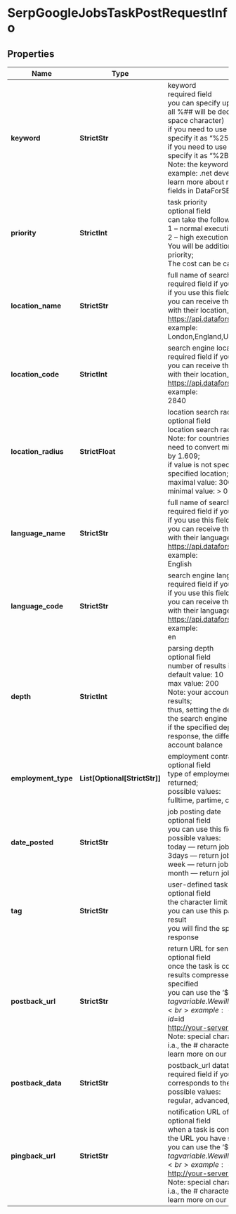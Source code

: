 # SerpGoogleJobsTaskPostRequestInfo


## Properties

| Name | Type | Description | Notes |
|------------ | ------------- | ------------- | -------------|
**keyword** | **StrictStr** | keyword<br>required field<br>you can specify up to 700 characters in the keyword field<br>all %## will be decoded (plus character ‘+’ will be decoded to a space character)<br>if you need to use the “%” character for your keyword, please specify it as “%25”;<br>if you need to use the “+” character for your keyword, please specify it as “%2B”;<br>Note: the keyword you specify must indicate the job title;<br>example: .net developer<br>learn more about rules and limitations of keyword and keywords fields in DataForSEO APIs in this Help Center article |[optional]|
**priority** | **StrictInt** | task priority<br>optional field<br>can take the following values:<br>1 – normal execution priority (set by default);<br>2 – high execution priority<br>You will be additionally charged for the tasks with high execution priority;<br>The cost can be calculated on the Pricing page |[optional]|
**location_name** | **StrictStr** | full name of search engine location<br>required field if you don’t specify location_code<br>if you use this field, you don’t need to specify location_code;<br>you can receive the list of available locations of the search engine with their location_name by making a separate request to https://api.dataforseo.com/v3/serp/google/jobs/locations<br>example:<br>London,England,United Kingdom |[optional]|
**location_code** | **StrictInt** | search engine location code<br>required field if you don’t specify location_name;<br>you can receive the list of available locations of the search engines with their location_code by making a separate request to https://api.dataforseo.com/v3/serp/google/jobs/locations<br>example:<br>2840 |[optional]|
**location_radius** | **StrictFloat** | location search radius<br>optional field<br>location search radius in kilometers;<br>Note: for countries that use the imperial system of units, you will need to convert miles to kilometers by multiplying the value in miles by 1.609;<br>if value is not specified, search is executed anywhere within the specified location;<br>maximal value: 300<br>minimal value: > 0 |[optional]|
**language_name** | **StrictStr** | full name of search engine language<br>required field if you don’t specify language_code<br>if you use this field, you don’t need to specify language_code;<br>you can receive the list of available languages of the search engine with their language_name by making a separate request to https://api.dataforseo.com/v3/serp/google/languages<br>example:<br>English |[optional]|
**language_code** | **StrictStr** | search engine language code<br>required field if you don’t specify language_name<br>if you use this field, you don’t need to specify language_name;<br>you can receive the list of available languages of the search engine with their language_code by making a separate request to the https://api.dataforseo.com/v3/serp/google/languages<br>example:<br>en |[optional]|
**depth** | **StrictInt** | parsing depth<br>optional field<br>number of results in SERP;<br>default value: 10<br>max value: 200<br>Note: your account will be billed per each SERP containing up to 10 results;<br>thus, setting the depth above 10 may result in additional charges if the search engine returns more than 10 results;<br>if the specified depth is higher than the number of results in the response, the difference will be refunded automatically to your account balance |[optional]|
**employment_type** | **List[Optional[StrictStr]]** | employment contract type<br>optional field<br>type of employment contract for which the search results will be returned;<br>possible values:<br>fulltime, partime, contractor, intern |[optional]|
**date_posted** | **StrictStr** | job posting date<br>optional field<br>you can use this field to filter job vacancies by posting date;<br>possible values:<br>today — return job vacancies posted today;<br>3days — return job vacancies posted no longer than 3 days ago;<br>week — return job vacancies posted no longer than a week ago;<br>month — return job vacancies posted no longer than a month ago |[optional]|
**tag** | **StrictStr** | user-defined task identifier<br>optional field<br>the character limit is 255<br>you can use this parameter to identify the task and match it with the result<br>you will find the specified tag value in the data object of the response |[optional]|
**postback_url** | **StrictStr** | return URL for sending task results<br>optional field<br>once the task is completed, we will send a POST request with its results compressed in the gzip format to the postback_url you specified<br>you can use the ‘$id’ string as a $id variable and ‘$tag’ as urlencoded $tag variable. We will set the necessary values before sending the request<br>example:<br>http://your-server.com/postbackscript?id=$id<br>http://your-server.com/postbackscript?id=$id&tag=$tag<br>Note: special characters in postback_url will be urlencoded;<br>i.a., the # character will be encoded into %23<br>learn more on our Help Center |[optional]|
**postback_data** | **StrictStr** | postback_url datatype<br>required field if you specify postback_url<br>corresponds to the datatype that will be sent to your server<br>possible values:<br>regular, advanced, html |[optional]|
**pingback_url** | **StrictStr** | notification URL of a completed task<br>optional field<br>when a task is completed we will notify you by GET request sent to the URL you have specified<br>you can use the ‘$id’ string as a $id variable and ‘$tag’ as urlencoded $tag variable. We will set the necessary values before sending the request.<br>example:<br>http://your-server.com/pingscript?id=$id<br>http://your-server.com/pingscript?id=$id&tag=$tag<br>Note: special characters in pingback_url will be urlencoded;<br>i.a., the # character will be encoded into %23<br>learn more on our Help Center |[optional]|